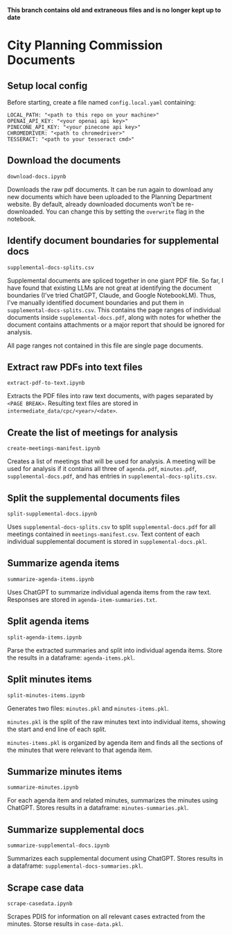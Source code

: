 **This branch contains old and extraneous files and is no longer kept up to date**

# City Planning Commission Documents

## Setup local config

Before starting, create a file named `config.local.yaml` containing:

```
LOCAL_PATH: "<path to this repo on your machine>"
OPENAI_API_KEY: "<your openai api key>"
PINECONE_API_KEY: "<your pinecone api key>"
CHROMEDRIVER: "<path to chromedriver>"
TESSERACT: "<path to your tesseract cmd>"
```

## Download the documents

`download-docs.ipynb`

Downloads the raw pdf documents. It can be run again to download any new documents which have been uploaded to the Planning Department website. By default, already downloaded documents won't be re-downloaded. You can change this by setting the `overwrite` flag in the notebook.

## Identify document boundaries for supplemental docs

`supplemental-docs-splits.csv`

Supplemental documents are spliced together in one giant PDF file. So far, I have found that existing LLMs are not great at identifying the document boundaries (I've tried ChatGPT, Claude, and Google NotebookLM). Thus, I've manually identified document boundaries and put them in `supplemental-docs-splits.csv`. This contains the page ranges of individual documents inside `supplemental-docs.pdf`, along with notes for whether the document contains attachments or a major report that should be ignored for analysis.

All page ranges not contained in this file are single page documents.

## Extract raw PDFs into text files

`extract-pdf-to-text.ipynb`

Extracts the PDF files into raw text documents, with pages separated by `<PAGE BREAK>`. Resulting text files are stored in `intermediate_data/cpc/<year>/<date>`.

## Create the list of meetings for analysis

`create-meetings-manifest.ipynb`

Creates a list of meetings that will be used for analysis. A meeting will be used for analysis if it contains all three of `agenda.pdf`, `minutes.pdf`, `supplemental-docs.pdf`, and has entries in `supplemental-docs-splits.csv`.

## Split the supplemental documents files

`split-supplemental-docs.ipynb`

Uses `supplemental-docs-splits.csv` to split `supplemental-docs.pdf` for all meetings contained in `meetings-manifest.csv`. Text content of each individual supplemental document is stored in `supplemental-docs.pkl`.

## Summarize agenda items

`summarize-agenda-items.ipynb`

Uses ChatGPT to summarize individual agenda items from the raw text. Responses are stored in `agenda-item-summaries.txt`.

## Split agenda items

`split-agenda-items.ipynb`

Parse the extracted summaries and split into individual agenda items. Store the results in a dataframe: `agenda-items.pkl`.

## Split minutes items

`split-minutes-items.ipynb`

Generates two files: `minutes.pkl` and `minutes-items.pkl`.

`minutes.pkl` is the split of the raw minutes text into individual items, showing the start and end line of each split.

`minutes-items.pkl` is organized by agenda item and finds all the sections of the minutes that were relevant to that agenda item.

## Summarize minutes items

`summarize-minutes.ipynb`

For each agenda item and related minutes, summarizes the minutes using ChatGPT. Stores results in a dataframe: `minutes-summaries.pkl`.

## Summarize supplemental docs

`summarize-supplemental-docs.ipynb`

Summarizes each supplemental document using ChatGPT. Stores results in a dataframe: `supplemental-docs-summaries.pkl`.

## Scrape case data

`scrape-casedata.ipynb`

Scrapes PDIS for information on all relevant cases extracted from the minutes. Storse results in `case-data.pkl`.

